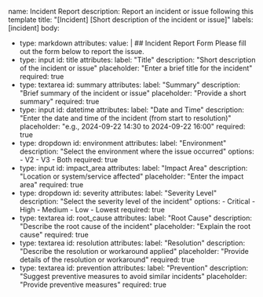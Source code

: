 name: Incident Report
description: Report an incident or issue following this template
title: "[Incident] [Short description of the incident or issue]"
labels: [incident]
body:
  - type: markdown
    attributes:
      value: |
        ## Incident Report Form
        Please fill out the form below to report the issue.
  - type: input
    id: title
    attributes:
      label: "Title"
      description: "Short description of the incident or issue"
      placeholder: "Enter a brief title for the incident"
      required: true
  - type: textarea
    id: summary
    attributes:
      label: "Summary"
      description: "Brief summary of the incident or issue"
      placeholder: "Provide a short summary"
      required: true
  - type: input
    id: datetime
    attributes:
      label: "Date and Time"
      description: "Enter the date and time of the incident (from start to resolution)"
      placeholder: "e.g., 2024-09-22 14:30 to 2024-09-22 16:00"
      required: true
  - type: dropdown
    id: environment
    attributes:
      label: "Environment"
      description: "Select the environment where the issue occurred"
      options:
        - V2
        - V3
        - Both
      required: true
  - type: input
    id: impact_area
    attributes:
      label: "Impact Area"
      description: "Location or system/service affected"
      placeholder: "Enter the impact area"
      required: true
  - type: dropdown
    id: severity
    attributes:
      label: "Severity Level"
      description: "Select the severity level of the incident"
      options:
        - Critical
        - High
        - Medium
        - Low
        - Lowest
      required: true
  - type: textarea
    id: root_cause
    attributes:
      label: "Root Cause"
      description: "Describe the root cause of the incident"
      placeholder: "Explain the root cause"
      required: true
  - type: textarea
    id: resolution
    attributes:
      label: "Resolution"
      description: "Describe the resolution or workaround applied"
      placeholder: "Provide details of the resolution or workaround"
      required: true
  - type: textarea
    id: prevention
    attributes:
      label: "Prevention"
      description: "Suggest preventive measures to avoid similar incidents"
      placeholder: "Provide preventive measures"
      required: true
